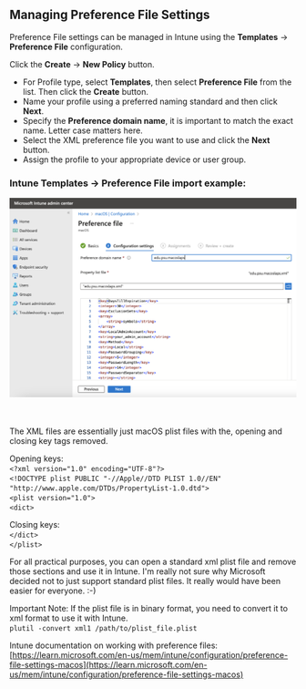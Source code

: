 ## Managing Preference File Settings

Preference File settings can be managed in Intune using the **Templates** -> **Preference File** configuration.  

Click the **Create** -> **New Policy** button.  

* For Profile type, select **Templates**, then select **Preference File** from the list. Then click the **Create** button.  
* Name your profile using a preferred naming standard and then click **Next**.  
* Specify the **Preference domain name**, it is important to match the exact name. Letter case matters here.  
* Select the XML preference file you want to use and click the **Next** button.  
* Assign the profile to your appropriate device or user group.  
  
  
  
### Intune Templates -> Preference File import example:  
![Import Preference File](https://github.com/gilburns/IntuneMac/blob/main/Configuration/Preference%20File%20Configuration.png "Import Preference File")    
  
    
      
The XML files are essentially just macOS plist files with the, opening and closing key tags removed.  

Opening keys:  
`<?xml version="1.0" encoding="UTF-8"?>`  
`<!DOCTYPE plist PUBLIC "-//Apple//DTD PLIST 1.0//EN" "http://www.apple.com/DTDs/PropertyList-1.0.dtd">`  
`<plist version="1.0">`  
`<dict>`  

  
Closing keys:  
`</dict>`  
`</plist>`  
    
For all practical purposes, you can open a standard xml plist file and remove those sections and use it in Intune. I'm really not sure why Microsoft decided not to just support standard plist files. It really would have been easier for everyone. :-)

Important Note: If the plist file is in binary format, you need to convert it to xml format to use it with Intune.  
`plutil -convert xml1 /path/to/plist_file.plist`
  
Intune documentation on working with preference files:  
[https://learn.microsoft.com/en-us/mem/intune/configuration/preference-file-settings-macos](https://learn.microsoft.com/en-us/mem/intune/configuration/preference-file-settings-macos)
